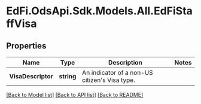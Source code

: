 # EdFi.OdsApi.Sdk.Models.All.EdFiStaffVisa
## Properties

Name | Type | Description | Notes
------------ | ------------- | ------------- | -------------
**VisaDescriptor** | **string** | An indicator of a non-US citizen&#39;s Visa type. | 

[[Back to Model list]](../README.md#documentation-for-models) [[Back to API list]](../README.md#documentation-for-api-endpoints) [[Back to README]](../README.md)

